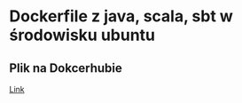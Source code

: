 # Dockerfile z java, scala, sbt w środowisku ubuntu

## Plik na Dokcerhubie
[Link](https://hub.docker.com/r/matthmul/java_scala_sbt)